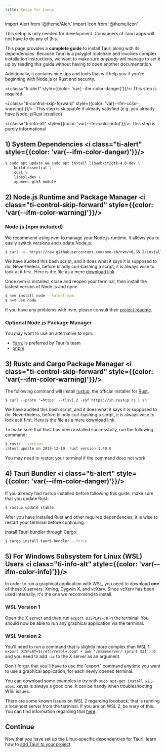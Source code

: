```yaml
---
title: Setup for Linux
---
```


import Alert from '@theme/Alert'
import Icon from '@theme/Icon'

This setup is only needed for development. Consumers of Tauri apps will not have to do any of this.

This page provides a **complete guide** to install Tauri along with its dependencies. Because Tauri is a polyglot toolchain and involves complex installation instructions, we want to make sure _anybody_ will manage to set it up by reading this guide without having to open another documentation.

Additionally, it contains nice tips and tools that will help you if you're beginning with Node.js or Rust and security.

<i class="ti-alert" style={{color: 'var(--ifm-color-danger)'}}/>: This step is required
<br/>

<i class="ti-control-skip-forward" style={{color: 'var(--ifm-color-warning)'}}/> : This step is skippable if already satisfied (e.g. you already have Node.js/Rust installed)
<br/>

<i class="ti-info-alt" style={{color: 'var(--ifm-color-info)'}}/>: This step is purely informational
<br/>

## 1) System Dependencies&nbsp;<i class="ti-alert" style={{color: 'var(--ifm-color-danger)'}}/>

```sh
$ sudo apt update && sudo apt install libwebkit2gtk-4.0-dev \
    build-essential \
    curl \
    libssl-dev \
    appmenu-gtk3-module
```

## 2) Node.js Runtime and Package Manager&nbsp;<i class="ti-control-skip-forward" style={{color: 'var(--ifm-color-warning)'}}/>

### Node.js (npm included)

We recommend using nvm to manage your Node.js runtime. It allows you to easily switch versions and update Node.js.

```sh
$ curl -o- https://raw.githubusercontent.com/nvm-sh/nvm/v0.35.2/install.sh | bash
```

<Alert title="Note">
We have audited this bash script, and it does what it says it is supposed to do. Nevertheless, before blindly curl-bashing a script, it is always wise to look at it first. Here is the file as a mere <a href="https://raw.githubusercontent.com/nvm-sh/nvm/v0.35.2/install.sh" target="_blank">download link</a>.
</Alert>

Once nvm is installed, close and reopen your terminal, then install the lastest version of Node.js and npm:

```sh
$ nvm install node --latest-npm
$ nvm use node
```

If you have any problems with nvm, please consult their <a href="https://github.com/nvm-sh/nvm">project readme</a>.

### Optional Node.js Package Manager

You may want to use an alternative to npm:

- <a href="https://yarnpkg.com/getting-started" target="_blank">Yarn</a>, is preferred by Tauri's team
- <a href="https://pnpm.js.org/en/installation" target="_blank">pnpm</a>

## 3) Rustc and Cargo Package Manager&nbsp;<i class="ti-control-skip-forward" style={{color: 'var(--ifm-color-warning)'}}/>

The following command will install <a href="https://rustup.rs/" target="_blank">rustup</a>, the official installer for <a href="https://www.rust-lang.org/" target="_blank">Rust</a>.

```
$ curl --proto '=https' --tlsv1.2 -sSf https://sh.rustup.rs | sh
```

<Alert title="Note">
We have audited this bash script, and it does what it says it is supposed to do. Nevertheless, before blindly curl-bashing a script, it is always wise to look at it first. Here is the file as a mere <a href="https://sh.rustup.rs" target="_blank">download link</a>.
</Alert>

To make sure that Rust has been installed successfully, run the following command:

```sh
$ rustc --version
latest update on 2019-12-19, rust version 1.40.0
```

You may need to restart your terminal if the command does not work.

## 4) Tauri Bundler&nbsp;<i class="ti-alert" style={{color: 'var(--ifm-color-danger)'}}/>

If you already had rustup installed before following this guide, make sure that you update Rust:

```sh
$ rustup update stable
```

After you have installed Rust and other required dependencies, it is wise to restart your terminal before continuing.

Install Tauri bundler through Cargo:

```sh
$ cargo install tauri-bundler --force
```

## 5) For Windows Subsystem for Linux (WSL) Users&nbsp;<i class="ti-info-alt" style={{color: 'var(--ifm-color-info)'}}/>

In order to run a graphical application with WSL, you need to download **one** of these X servers: Xming, Cygwin X, and vcXsrv.
Since vcXsrv has been used internally, it's the one we recommend to install.

### WSL Version 1

Open the X server and then run `export DISPLAY=:0` in the terminal. You should now be able to run any graphical application via the terminal.

### WSL Version 2

You'll need to run a command that is slightly more complex than WSL 1: `export DISPLAY=$(/etc/resolv.conf < awk '/nameserver/ {print $2}'):0` and you need to add `-ac` to the X server as an argument.

<Alert type="info" title="Note">

Don't forget that you'll have to use the "export" command anytime you want to use a graphical application, for each newly opened terminal.

You can download some examples to try with `sudo apt-get install x11-apps`. xeyes is always a good one. It can be handy when troubleshooting WSL issues.

There are some known issues on WSL 2 regarding loopback; that is running a localhost server from the terminal. If you are on WSL 2, be wary of this. You can find information regarding that [here](https://github.com/microsoft/WSL/issues/4636).
</Alert>

## Continue

Now that you have set up the Linux-specific dependencies for Tauri, learn how to [add Tauri to your project](/docs/usage/development/integration).
